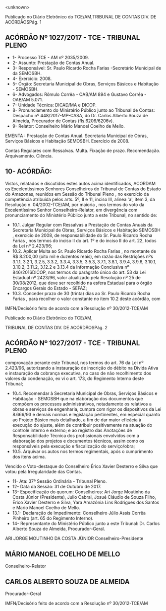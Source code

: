 &lt;unknown&gt;

Publicado  no  Diário Eletrônico do TCE/AM,TRIBUNAL DE CONTAS DIV. DE  ACÓRDÃOSPág. 1

## ACÓRDÃO Nº 1027/2017 - TCE - TRIBUNAL PLENO

- 1- Processo TCE - AM nº 2035/2009.
- 2- Assunto: Prestação de Contas Anual.
- 3- Responsável: Sr. Paulo Ricardo Rocha Farias -Secretário Municipal de da SEMOSBH.
- 4- Exercício: 2008.
- 5- Órgão: Secretaria Municipal de Obras, Serviços Básicos e Habitação - SEMOSBH.
- 6- Advogados: Rômulo Corrêa - OAB/AM 894 e Gustavo Corrêa - OAB/AM 5.071.
- 7- Unidade Técnica: DICAD/MA e DICOP.
- 8- Pronunciamento do Ministério Público junto ao Tribunal de Contas: Despacho nº 448/2017-MP-CASA, do Dr. Carlos Alberto Souza de Almeida, Procurador de Contas (fls.6206/6206v).
- 9- Relator: Conselheiro Mário Manoel Coelho de Mello.

EMENTA :  Prestação  de  Contas  Anual.  Secretaria Municipal de Obras, Serviços Básicos e Habitação SEMOSBH. Exercício de 2008.

Contas  Regulares  com  Ressalvas.  Multa.  Fixação de prazo. Recomendação. Arquivamento. Ciência.

## 10-  ACÓRDÃO:

Vistos, relatados e discutidos estes autos acima identificados, ACORDAM os Excelentíssimos Senhores Conselheiros do Tribunal de Contas do Estado do Amazonas, reunidos em Sessão do Tribunal Pleno , no exercício da competência atribuída pelos arts. 5º,  II  e  11,  inciso  III,  alínea  'a',  item  3,  da  Resolução  n.  04/2002-TCE/AM, por maioria , nos termos do voto da Excelentíssimo Senhor Conselheiro-Relator, em divergência com pronunciamento do Ministério Público junto a este Tribunal, no sentido de:

- 10.1. Julgar  Regular  com  Ressalvas  a  Prestação  de  Contas  Anuais  da Secretaria  Municipal  de  Obras,  Serviços  Básicos  e  Habitação  SEMOSBH , exercício de 2008,  de  responsabilidade  do Sr. Paulo Ricardo Rocha Farias , nos termos do inciso II do art. 1º e do inciso II do art. 22, todos da Lei nº 2.423/96;
- 10.2. Aplicar Multa ao Sr. Paulo Ricardo Rocha Farias ,  no montante de R$ 8.200,00 (oito mil e duzentos reais), em razão das Restrições nºs 3.1.1, 3.2.1,  3.2.5,  3.3.2,  3.3.4,  3.3.5,  3.5.3,  3.7.1,  3.8.1,  3.9.4,  3.9.6,  3.10.1, 3.10.2,  3.11.2,  3.12.2  e  3.13.4  da  Informação  Conclusiva  nº  846/2016DICOP,  nos  termos  do  parágrafo  único  do  art.  53  da  Lei  Estadual  nº 2423/96, valor atualizado pela Resolução nº 25 de 30/08/2012, que deve ser recolhido na esfera Estadual para o órgão Encargos Gerais do Estado - SEFAZ;
- 10.3. Conceder  prazo  de  30  (trinta)  dias  ao  Sr.  Paulo  Ricardo  Rocha Farias , para recolher o valor constante no item 10.2 deste acórdão, com

IMFN/Decisório feito de acordo com a Resolução nº 30/2012-TCE/AM

Publicado  no  Diário Eletrônico do TCE/AM,

TRIBUNAL DE CONTAS DIV. DE  ACÓRDÃOSPág. 2

## ACÓRDÃO Nº 1027/2017 - TCE - TRIBUNAL PLENO

comprovação  perante  este  Tribunal,  nos  termos  do  art.  76  da  Lei  nº 2.423/96,  autorizando  a  instauração  de  inscrição  do  débito  na  Dívida Ativa e instauração da cobrança executiva, no caso de não recolhimento dos valores da condenação, ex vi o art. 173, do Regimento Interno deste Tribunal;

- 10.4. Recomendar  à  Secretaria  Municipal  de  Obras,  Serviços  Básicos  e Habitação  -  SEMOSBH que  na  elaboração  dos  documentos  que compõem os processos administrativos, notadamente os relativos a obras e  serviços  de  engenharia,  cumpra  com  rigor  os  dispositivos  da  Lei 8.666/93 e demais normas e legislação pertinentes, em especial quanto ao Projeto Básico mais detalhado, a fim de dar maior eficácia à execução do ajuste, além de contribuir positivamente na atuação do controle interno e externo; e ao registro das Anotações de Responsabilidade Técnica dos profissionais  envolvidos  com  a  elaboração  dos  projetos  e  documentos técnicos, assim como os responsáveis pela execução e  fiscalização do serviço/obra;
- 10.5. Arquivar  os  autos nos  termos  regimentais,  após  o  cumprimento  dos itens acima.

Vencido o Voto-destaque do Conselheiro Érico Xavier Desterro e Silva que votou pela Irregularidade das Contas.

- 11-  Ata: 37ª Sessão Ordinária - Tribunal Pleno.
- 12- Data da Sessão: 31 de Outubro de 2017.
- 13- Especificação  do  quorum: Conselheiros: Ari Jorge Moutinho  da  Costa  Júnior (Presidente),  Julio  Cabral,  Josué  Cláudio  de  Souza  Filho,  Érico  Xavier  Desterro  e Silva, Yara Amazônia Lins Rodrigues dos Santos e Mario Manoel Coelho de Mello.
- 13.1- Declaração de Impedimento: Conselheiro Júlio  Assis Corrêa Pinheiro (art. 65 do Regimento Interno).
- 14-  Representante  do  Ministério  Público  junto  a  este Tribunal: Dr. Carlos  Alberto Souza de Almeida, Procurador-Geral.

ARI JORGE MOUTINHO DA COSTA JÚNIOR Conselheiro-Presidente

## MÁRIO MANOEL COELHO DE MELLO

Conselheiro-Relator

## CARLOS ALBERTO SOUZA DE ALMEIDA

Procurador-Geral

IMFN/Decisório feito de acordo com a Resolução nº 30/2012-TCE/AM